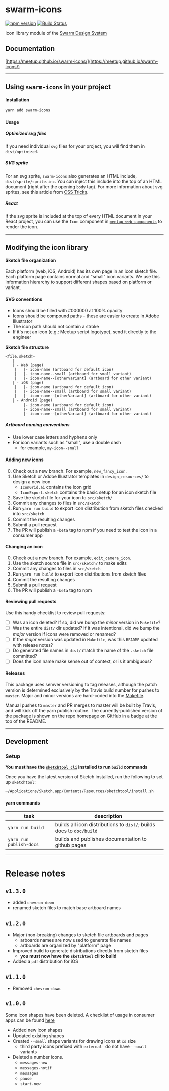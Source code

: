swarm-icons
===========
[![npm version](https://badge.fury.io/js/swarm-icons.svg)](https://badge.fury.io/js/swarm-icons)
[![Build Status](https://travis-ci.org/meetup/swarm-icons.svg?branch=master)](https://travis-ci.org/meetup/swarm-icons)

Icon library module of the [Swarm Design System](https://github.com/meetup/swarm-design-system)

## Documentation
[https://meetup.github.io/swarm-icons/](https://meetup.github.io/swarm-icons/)

---------

## Using `swarm-icons` in your project

#### Installation

```bash
yarn add swarm-icons
```

#### Usage

##### Optimized svg files
If you need individual `svg` files for your project, you will find them in `dist/optimized`.

##### SVG sprite
For an svg sprite, `swarm-icons` also generates an HTML include, `dist/sprite/sprite.inc`.
You can inject this include into the top of an HTML document (right after the opening `body` tag).
For more information about svg sprites, see this article from [CSS Tricks](https://css-tricks.com/svg-sprites-use-better-icon-fonts/).

##### React
If the svg sprite is included at the top of every HTML document in your React project, you can use the
`Icon` component in [`meetup-web-components`](https://github.com/meetup/meetup-web-components) to render the icon.

----------

## Modifying the icon library

#### Sketch file organization
Each platform (web, iOS, Android) has its own page in an icon sketch file. Each platform page contains
normal and "small" icon variants. We use this information hierarchy to support different shapes based
on platform or variant.

#### SVG conventions
- Icons should be filled with #000000 at 100% opacity
- Icons should be compound paths - these are easier to create in Adobe Illustrator
- The icon path should not contain a stroke
- If it's not an icon (e.g.: Meetup script logotype), send it directly to the engineer

**Sketch file structure**
```
<file.sketch>
   |
   | - Web (page)
	|   |- icon-name (artboard for default icon)
	|   |- icon-name--small (artboard for small variant)
	|   |- icon-name--[otherVariant] (artboard for other variant)
   | - iOS (page)
	|   |- icon-name (artboard for default icon)
	|   |- icon-name--small (artboard for small variant)
	|   |- icon-name--[otherVariant] (artboard for other variant)
   | - Android (page)
	    |- icon-name (artboard for default icon)
	    |- icon-name--small (artboard for small variant)
	    |- icon-name--[otherVariant] (artboard for other variant)
```

##### Artboard naming conventions
- Use lower case letters and hyphens only
- For icon variants such as "small", use a double dash
	- for example, `my-icon--small`


#### Adding new icons
0. Check out a new branch. For example, `new_fancy_icon`.
1. Use Sketch or Adobe Illustrator templates in `design_resources/` to design a new icon
	- `IconGrid.ai` contains the icon grid
	- `IconExport.sketch` contains the basic setup for an icon sketch file
2. Save the sketch file for your icon to `src/sketch/`
3. Commit any changes to files in `src/sketch`
4. Run `yarn run build` to export icon distribution from sketch files checked into `src/sketch`
5. Commit the resulting changes
6. Submit a pull request
7. The PR will publish a `-beta` tag to npm if you need to test the icon in a consumer app

#### Changing an icon
0. Check out a new branch. For example, `edit_camera_icon`.
1. Use the sketch source file in `src/sketch/` to make edits
2. Commit any changes to files in `src/sketch`
3. Run `yarn run build` to export icon distributions from sketch files
4. Commit the resulting changes
5. Submit a pull request
6. The PR will publish a `-beta` tag to npm

#### Reviewing pull requests
Use this handy checklist to review pull requests:

- [ ] Was an icon deleted? If so, did we bump the _minor_ version in `Makefile`?
- [ ] Was the entire `dist/` dir updated? If it was intentional, did we bump the _major_ version if icons were removed or renamed?
- [ ] If the _major_ version was updated in `Makefile`, was this `README` updated with release notes?
- [ ] Do generated file names in `dist/` match the name of the `.sketch` file committed?
- [ ] Does the icon name make sense out of context, or is it ambiguous?

#### Releases
This package uses semver versioning to tag releases, although the patch version
is determined exclusively by the Travis build number for pushes to `master`.
Major and minor versions are hard-coded into the [Makefile](Makefile#L2).

Manual pushes to `master` and PR merges to master will be built by Travis, and
will kick off the yarn publish routine. The currently-published version of the
package is shown on the repo homepage on GitHub in a badge at the top of the
README.

----------

## Development

### Setup
**You must have the [`sketchtool cli`](https://www.sketchapp.com/tool/) installed to run `build` commands**

Once you have the latest version of Sketch installed, run the following to set up `sketchtool`:

```bash
~/Applications/Sketch.app/Contents/Resources/sketchtool/install.sh
```

#### yarn commands

task                      | description
------------------------- | ------------------------
`yarn run build`          | builds all icon distributions to `dist/`; builds docs to `doc/build`
`yarn run publish-docs`   | builds and publishes documentation to github pages

---------

# Release notes

## `v1.3.0`
- added `chevron-down`
- renamed sketch files to match base artboard names

## `v1.2.0`
- Major (non-breaking) changes to sketch file artboards and pages
	- arboards names are now used to generate file names
	- artboards are organized by "platform" page
- Improved build to generate distributions directly from sketch files
	- **you must now have the `sketchtool` cli to build**
- Added a `pdf` distribution for iOS

## `v1.1.0`
- Removed `chevron-down`.

## `v1.0.0`
Some icon shapes have been deleted. A checklist of usage in consumer apps can be found [here](https://docs.google.com/a/meetup.com/spreadsheets/d/1wgm7-aooN_FJkSnnzS6JbempVaazqX3suBtQv9Q0tNY/edit?usp=sharing)

- Added new icon shapes
- Updated existing shapes
- Created `--small` shape variants for drawing icons at `xs` size
	- third party icons prefixed with `external-` do not have `--small` variants
- Deleted a number icons.
	- `messages-new`
	- `messages-notif`
	- `messages`
	- `pause`
	- `start-new`
